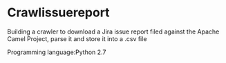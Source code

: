 # Crawlissuereport
Building a crawler to download a Jira issue report filed against the Apache Camel Project, parse it and store it into a .csv file

Programming language:Python 2.7
